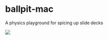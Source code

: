 # ballpit-mac
A physics playground for spicing up slide decks

<img src="https://github.com/mortenjust/ballpit-mac/blob/master/UX/demo.gif?raw=true">
